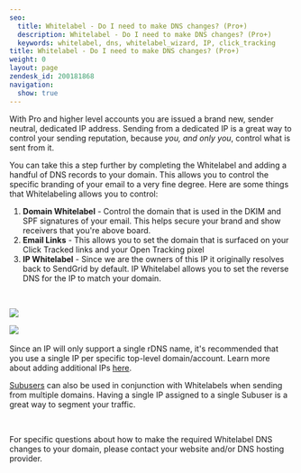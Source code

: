 ```yaml
---
seo:
  title: Whitelabel - Do I need to make DNS changes? (Pro+)
  description: Whitelabel - Do I need to make DNS changes? (Pro+)
  keywords: whitelabel, dns, whitelabel_wizard, IP, click_tracking
title: Whitelabel - Do I need to make DNS changes? (Pro+)
weight: 0
layout: page
zendesk_id: 200181868
navigation:
  show: true
---
```


With&nbsp;Pro&nbsp;and higher level accounts you are issued a brand new, sender neutral,&nbsp;dedicated IP address. Sending from a dedicated IP is a great way to control your sending reputation, because _you, and only you_, control what is sent from it.&nbsp;

You can take this a step further by completing the Whitelabel and adding a handful of DNS records to your domain. This allows you to control the specific branding of your email to a very fine degree. Here are some things that Whitelabeling allows you to control:

1. **Domain Whitelabel** - Control the domain that is used in the DKIM and SPF signatures of your email. This helps secure your brand and show receivers that you're above board.&nbsp;
2. **Email Links** - This allows you to set the domain that is surfaced on your Click Tracked links and your Open Tracking pixel
3. **IP Whitelabel** - Since we are the owners of this IP it originally resolves back to SendGrid by default. IP Whitelabel allows you to set the reverse DNS for the IP to match your domain.

&nbsp;&nbsp;

![]({{root_url}}/images/makowhitelabel.png)

![]({{root_url}}/images/makowhitelabel2.png)&nbsp;

Since an IP will only support a single rDNS name, it's recommended that you use a single IP per specific top-level domain/account. Learn more about adding additional&nbsp;IPs [here]({{root_url}}/Classroom/Basics/Account/adding_an_additional_dedicated_ip_to_your_account.html).

[Subusers]({{root_url}}/Classroom/Basics/Account/what_are_subusers.html)&nbsp;can also be used in conjunction with Whitelabels when sending from multiple domains. Having a single IP assigned to a single Subuser is a great way to segment your traffic.&nbsp;

&nbsp;

For specific questions about how to make the required Whitelabel DNS changes to your domain, please contact your website and/or DNS hosting provider.
